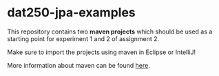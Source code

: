 # dat250-jpa-examples

This repository contains two **maven projects** which should be used as a starting point for experiment 1 and 2 of assignment 2.

Make sure to import the projects using maven in Eclipse or IntelliJ!

More information about maven can be found [here](https://maven.apache.org/what-is-maven.html).